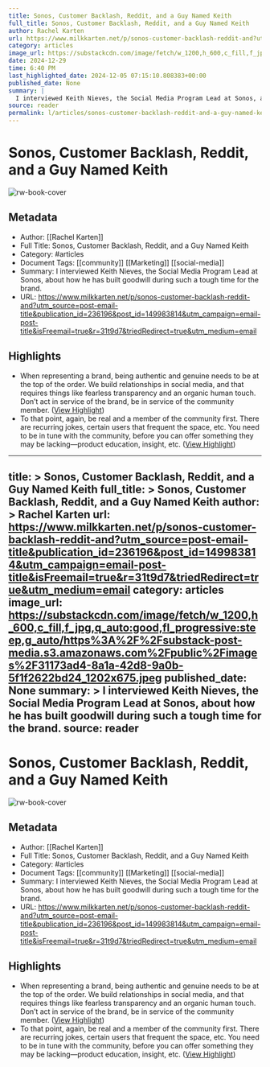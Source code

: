 ```yaml
---
title: Sonos, Customer Backlash, Reddit, and a Guy Named Keith
full_title: Sonos, Customer Backlash, Reddit, and a Guy Named Keith
author: Rachel Karten
url: https://www.milkkarten.net/p/sonos-customer-backlash-reddit-and?utm_source=post-email-title&publication_id=236196&post_id=149983814&utm_campaign=email-post-title&isFreemail=true&r=31t9d7&triedRedirect=true&utm_medium=email
category: articles
image_url: https://substackcdn.com/image/fetch/w_1200,h_600,c_fill,f_jpg,q_auto:good,fl_progressive:steep,g_auto/https%3A%2F%2Fsubstack-post-media.s3.amazonaws.com%2Fpublic%2Fimages%2F31173ad4-8a1a-42d8-9a0b-5f1f2622bd24_1202x675.jpeg
date: 2024-12-29
time: 6:40 PM
last_highlighted_date: 2024-12-05 07:15:10.808383+00:00
published_date: None
summary: |
  I interviewed Keith Nieves, the Social Media Program Lead at Sonos, about how he has built goodwill during such a tough time for the brand.
source: reader
permalink: l/articles/sonos-customer-backlash-reddit-and-a-guy-named-keith
---
```

# Sonos, Customer Backlash, Reddit, and a Guy Named Keith

![rw-book-cover](https://substackcdn.com/image/fetch/w_1200,h_600,c_fill,f_jpg,q_auto:good,fl_progressive:steep,g_auto/https%3A%2F%2Fsubstack-post-media.s3.amazonaws.com%2Fpublic%2Fimages%2F31173ad4-8a1a-42d8-9a0b-5f1f2622bd24_1202x675.jpeg)

## Metadata
- Author: [[Rachel Karten]]
- Full Title: Sonos, Customer Backlash, Reddit, and a Guy Named Keith
- Category: #articles
- Document Tags: [[community]] [[Marketing]] [[social-media]] 
- Summary: I interviewed Keith Nieves, the Social Media Program Lead at Sonos, about how he has built goodwill during such a tough time for the brand.
- URL: https://www.milkkarten.net/p/sonos-customer-backlash-reddit-and?utm_source=post-email-title&publication_id=236196&post_id=149983814&utm_campaign=email-post-title&isFreemail=true&r=31t9d7&triedRedirect=true&utm_medium=email

## Highlights
- When representing a brand, being authentic and genuine needs to be at the top of the order. We build relationships in social media, and that requires things like fearless transparency and an organic human touch. Don’t act in service of the brand, be in service of the community member. ([View Highlight](https://read.readwise.io/read/01jeatgnsv3jedvqv14z5ew0kn))
- To that point, again, be real and a member of the community first. There are recurring jokes, certain users that frequent the space, etc. You need to be in tune with the community, before you can offer something they may be lacking—product education, insight, etc. ([View Highlight](https://read.readwise.io/read/01jeatrca3cp6x0g3bvp2kcdy7))


---
title: >
  Sonos, Customer Backlash, Reddit, and a Guy Named Keith
full_title: >
  Sonos, Customer Backlash, Reddit, and a Guy Named Keith
author: >
  Rachel Karten
url: https://www.milkkarten.net/p/sonos-customer-backlash-reddit-and?utm_source=post-email-title&publication_id=236196&post_id=149983814&utm_campaign=email-post-title&isFreemail=true&r=31t9d7&triedRedirect=true&utm_medium=email
category: articles
image_url: https://substackcdn.com/image/fetch/w_1200,h_600,c_fill,f_jpg,q_auto:good,fl_progressive:steep,g_auto/https%3A%2F%2Fsubstack-post-media.s3.amazonaws.com%2Fpublic%2Fimages%2F31173ad4-8a1a-42d8-9a0b-5f1f2622bd24_1202x675.jpeg
published_date: None
summary: >
  I interviewed Keith Nieves, the Social Media Program Lead at Sonos, about how he has built goodwill during such a tough time for the brand.
source: reader
---
# Sonos, Customer Backlash, Reddit, and a Guy Named Keith

![rw-book-cover](https://substackcdn.com/image/fetch/w_1200,h_600,c_fill,f_jpg,q_auto:good,fl_progressive:steep,g_auto/https%3A%2F%2Fsubstack-post-media.s3.amazonaws.com%2Fpublic%2Fimages%2F31173ad4-8a1a-42d8-9a0b-5f1f2622bd24_1202x675.jpeg)

## Metadata
- Author: [[Rachel Karten]]
- Full Title: Sonos, Customer Backlash, Reddit, and a Guy Named Keith
- Category: #articles
- Document Tags: [[community]] [[Marketing]] [[social-media]] 
- Summary: I interviewed Keith Nieves, the Social Media Program Lead at Sonos, about how he has built goodwill during such a tough time for the brand.
- URL: https://www.milkkarten.net/p/sonos-customer-backlash-reddit-and?utm_source=post-email-title&publication_id=236196&post_id=149983814&utm_campaign=email-post-title&isFreemail=true&r=31t9d7&triedRedirect=true&utm_medium=email

## Highlights
- When representing a brand, being authentic and genuine needs to be at the top of the order. We build relationships in social media, and that requires things like fearless transparency and an organic human touch. Don’t act in service of the brand, be in service of the community member. ([View Highlight](https://read.readwise.io/read/01jeatgnsv3jedvqv14z5ew0kn))
- To that point, again, be real and a member of the community first. There are recurring jokes, certain users that frequent the space, etc. You need to be in tune with the community, before you can offer something they may be lacking—product education, insight, etc. ([View Highlight](https://read.readwise.io/read/01jeatrca3cp6x0g3bvp2kcdy7))


